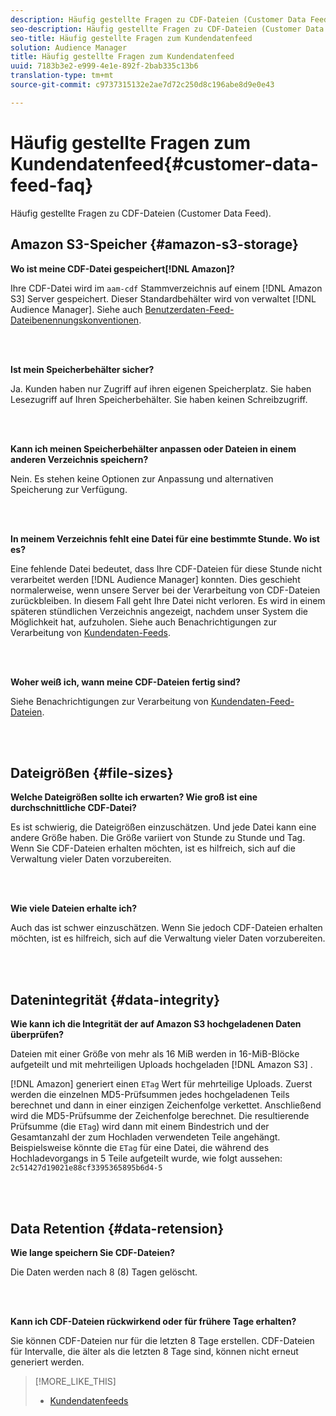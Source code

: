 ```yaml
---
description: Häufig gestellte Fragen zu CDF-Dateien (Customer Data Feed).
seo-description: Häufig gestellte Fragen zu CDF-Dateien (Customer Data Feed).
seo-title: Häufig gestellte Fragen zum Kundendatenfeed
solution: Audience Manager
title: Häufig gestellte Fragen zum Kundendatenfeed
uuid: 7183b3e2-e999-4e1e-892f-2bab335c13b6
translation-type: tm+mt
source-git-commit: c9737315132e2ae7d72c250d8c196abe8d9e0e43

---
```



# Häufig gestellte Fragen zum Kundendatenfeed{#customer-data-feed-faq}

Häufig gestellte Fragen zu CDF-Dateien (Customer Data Feed).

## Amazon S3-Speicher {#amazon-s3-storage}

**Wo ist meine CDF-Datei gespeichert[!DNL Amazon]?**

Ihre CDF-Datei wird im `aam-cdf` Stammverzeichnis auf einem [!DNL Amazon S3] Server gespeichert. Dieser Standardbehälter wird von verwaltet [!DNL Audience Manager]. Siehe auch [Benutzerdaten-Feed-Dateibenennungskonventionen](../features/cdf-files.md#cdf-naming-conventions).

<br> 

**Ist mein Speicherbehälter sicher?**

Ja. Kunden haben nur Zugriff auf ihren eigenen Speicherplatz. Sie haben Lesezugriff auf Ihren Speicherbehälter. Sie haben keinen Schreibzugriff.

<br> 

**Kann ich meinen Speicherbehälter anpassen oder Dateien in einem anderen Verzeichnis speichern?**

Nein. Es stehen keine Optionen zur Anpassung und alternativen Speicherung zur Verfügung.

<br> 

**In meinem Verzeichnis fehlt eine Datei für eine bestimmte Stunde. Wo ist es?**

Eine fehlende Datei bedeutet, dass Ihre CDF-Dateien für diese Stunde nicht verarbeitet werden [!DNL Audience Manager] konnten. Dies geschieht normalerweise, wenn unsere Server bei der Verarbeitung von CDF-Dateien zurückbleiben. In diesem Fall geht Ihre Datei nicht verloren. Es wird in einem späteren stündlichen Verzeichnis angezeigt, nachdem unser System die Möglichkeit hat, aufzuholen. Siehe auch Benachrichtigungen zur Verarbeitung von [Kundendaten-Feeds](../features/cdf-files.md#cdf-file-processing-notifications).

<br> 

**Woher weiß ich, wann meine CDF-Dateien fertig sind?**

Siehe Benachrichtigungen zur Verarbeitung von [Kundendaten-Feed-Dateien](../features/cdf-files.md#cdf-file-processing-notifications).

<br> 

## Dateigrößen {#file-sizes}

**Welche Dateigrößen sollte ich erwarten? Wie groß ist eine durchschnittliche CDF-Datei?**

Es ist schwierig, die Dateigrößen einzuschätzen. Und jede Datei kann eine andere Größe haben. Die Größe variiert von Stunde zu Stunde und Tag. Wenn Sie CDF-Dateien erhalten möchten, ist es hilfreich, sich auf die Verwaltung vieler Daten vorzubereiten.

<br> 

**Wie viele Dateien erhalte ich?**

Auch das ist schwer einzuschätzen. Wenn Sie jedoch CDF-Dateien erhalten möchten, ist es hilfreich, sich auf die Verwaltung vieler Daten vorzubereiten.

<br> 

## Datenintegrität {#data-integrity}

**Wie kann ich die Integrität der auf Amazon S3 hochgeladenen Daten überprüfen?**

Dateien mit einer Größe von mehr als 16 MiB werden in 16-MiB-Blöcke aufgeteilt und mit mehrteiligen Uploads hochgeladen [!DNL Amazon S3] .

[!DNL Amazon] generiert einen `ETag` Wert für mehrteilige Uploads. Zuerst werden die einzelnen MD5-Prüfsummen jedes hochgeladenen Teils berechnet und dann in einer einzigen Zeichenfolge verkettet. Anschließend wird die MD5-Prüfsumme der Zeichenfolge berechnet. Die resultierende Prüfsumme (die `ETag`) wird dann mit einem Bindestrich und der Gesamtanzahl der zum Hochladen verwendeten Teile angehängt. Beispielsweise könnte die `ETag` für eine Datei, die während des Hochladevorgangs in 5 Teile aufgeteilt wurde, wie folgt aussehen: `2c51427d19021e88cf3395365895b6d4-5`

<br> 

## Data Retention {#data-retension}

**Wie lange speichern Sie CDF-Dateien?**

Die Daten werden nach 8 (8) Tagen gelöscht.

<br> 

**Kann ich CDF-Dateien rückwirkend oder für frühere Tage erhalten?**

Sie können CDF-Dateien nur für die letzten 8 Tage erstellen. CDF-Dateien für Intervalle, die älter als die letzten 8 Tage sind, können nicht erneut generiert werden.

>[!MORE_LIKE_THIS]
>
>* [Kundendatenfeeds](../features/cdf-files.md)

